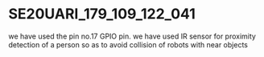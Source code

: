 # SE20UARI_179_109_122_041
we have used the pin no.17 GPIO pin.
we have used IR sensor for proximity detection of a person so as to avoid collision of robots with near objects
